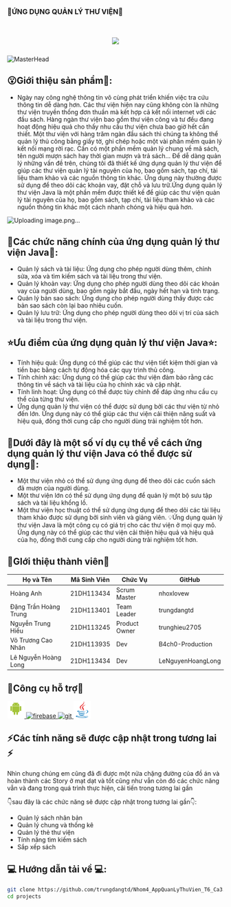 ### 📘ỨNG DỤNG QUẢN LÝ THƯ VIỆN📖
<h1 align="center">
    <img src="https://readme-typing-svg.herokuapp.com/?font=Righteous&size=35&center=true&vCenter=true&width=500&height=70&duration=4000&lines=Xin+Chào+Mọi+Người!+👋;📘+Đến+Với+App+Quản+Lý+Thư+Viện!+📖"/>
</h1>

![MasterHead](https://firebasestorage.googleapis.com/v0/b/flexi-coding.appspot.com/o/dempgi7-520f8d5f-63d4-4453-8822-dbc149ae27f8.gif?alt=media&token=91c0c7b2-93c3-4029-b011-1a8703c5730d)

## 😮Giới thiệu sản phẩm🐠:

- Ngày nay công nghệ thông tin vô cùng phát triển khiến việc tra cứu thông tin dễ dàng hơn. Các thư viện hiện nay cũng không còn là những thư viện truyền thống đơn thuần mà kết hợp cả kết nối internet với các đầu sách. Hàng ngàn thư viện bao gồm thư viện công và tư đều đang hoạt động hiệu quả cho thấy nhu cầu thư viện chưa bao giờ hết cần thiết. Một thư viện với hàng trăm ngàn đầu sách thì chúng ta không thể quản lý thủ công bằng giấy tờ, ghi chép hoặc một vài phần mềm quản lý kết nối mạng rời rạc. Cần có một phần mềm quản lý chung về mã sách, tên người mượn sách hay thời gian mượn và trả sách… Để dễ dàng quản lý những vấn đề trên, chúng tôi đã thiết kế ứng dụng quản lý thư viện để giúp các thư viện quản lý tài nguyên của họ, bao gồm sách, tạp chí, tài liệu tham khảo và các nguồn thông tin khác. Ứng dụng này thường được sử dụng để theo dõi các khoản vay, đặt chỗ và lưu trữ.Ứng dụng quản lý thư viện Java là một phần mềm được thiết kế để giúp các thư viện quản lý tài nguyên của họ, bao gồm sách, tạp chí, tài liệu tham khảo và các nguồn thông tin khác một cách nhanh chóng và hiệu quả hơn.
  
 ![Uploading image.png…](https://images2.alphacoders.com/261/26102.jpg)


## 🤖Các chức năng chính của ứng dụng quản lý thư viện Java🤖:
- Quản lý sách và tài liệu: Ứng dụng cho phép người dùng thêm, chỉnh sửa, xóa và tìm kiếm sách và tài liệu trong thư viện.
- Quản lý khoản vay: Ứng dụng cho phép người dùng theo dõi các khoản vay của người dùng, bao gồm ngày bắt đầu, ngày hết hạn và tình trạng.
- Quản lý bản sao sách: Ứng dụng cho phép người dùng thấy được các bản sao sách còn lại bao nhiêu cuốn.
- Quản lý lưu trữ: Ứng dụng cho phép người dùng theo dõi vị trí của sách và tài liệu trong thư viện.

## ⭐Ưu điểm của ứng dụng quản lý thư viện Java⭐:
- Tính hiệu quả: Ứng dụng có thể giúp các thư viện tiết kiệm thời gian và tiền bạc bằng cách tự động hóa các quy trình thủ công.
- Tính chính xác: Ứng dụng có thể giúp các thư viện đảm bảo rằng các thông tin về sách và tài liệu của họ chính xác và cập nhật.
- Tính linh hoạt: Ứng dụng có thể được tùy chỉnh để đáp ứng nhu cầu cụ thể của từng thư viện.
- Ứng dụng quản lý thư viện có thể được sử dụng bởi các thư viện từ nhỏ đến lớn. Ứng dụng này có thể giúp các thư viện cải thiện năng suất và hiệu quả, đồng thời cung cấp cho người dùng trải nghiệm tốt hơn.

## 🔻Dưới đây là một số ví dụ cụ thể về cách ứng dụng quản lý thư viện Java có thể được sử dụng🔻:

- Một thư viện nhỏ có thể sử dụng ứng dụng để theo dõi các cuốn sách đã mượn của người dùng.
- Một thư viện lớn có thể sử dụng ứng dụng để quản lý một bộ sưu tập sách và tài liệu khổng lồ.
- Một thư viện học thuật có thể sử dụng ứng dụng để theo dõi các tài liệu tham khảo được sử dụng bởi sinh viên và giảng viên.
💡Ứng dụng quản lý thư viện Java là một công cụ có giá trị cho các thư viện ở mọi quy mô. Ứng dụng này có thể giúp các thư viện cải thiện hiệu quả và hiệu quả của họ, đồng thời cung cấp cho người dùng trải nghiệm tốt hơn.

## 🧔GIới thiệu thành viên🧔
| Họ và Tên        | Mã Sinh Viên | Chức Vụ | GitHub |
| ---------------- | ------------ | ------------ | ------------ |
| Hoàng Anh        | 21DH113434   | Scrum Master| nhoxlovew |
| Đặng Trần Hoàng Trung  | 21DH113401   | Team Leader| trungdangtd |
| Nguyễn Trung Hiếu      | 21DH113245   | Product Owner| trunghieu2705 |
| Võ Trương Cao Nhân     | 21DH113935   | Dev| B4ch0-Production |
| Lê Nguyễn Hoàng Long   | 21DH113434   | Dev| LeNguyenHoangLong |
## 🔧Công cụ hỗ trợ🔨

<p align="left"> <a href="https://developer.android.com" target="_blank" rel="noreferrer"> <img src="https://raw.githubusercontent.com/devicons/devicon/master/icons/android/android-original-wordmark.svg" alt="android" width="40" height="40"/> </a> <a href="https://firebase.google.com/" target="_blank" rel="noreferrer"> <img src="https://www.vectorlogo.zone/logos/firebase/firebase-icon.svg" alt="firebase" width="40" height="40"/> </a> <a href="https://git-scm.com/" target="_blank" rel="noreferrer"> <img src="https://www.vectorlogo.zone/logos/git-scm/git-scm-icon.svg" alt="git" width="40" height="40"/> </a> <a href="https://www.java.com" target="_blank" rel="noreferrer"> <img src="https://raw.githubusercontent.com/devicons/devicon/master/icons/java/java-original.svg" alt="java" width="40" height="40"/> </a> </p>

## ⚡Các tính năng sẽ được cập nhật trong tương lai ⚡
Nhìn chung chúng em cũng đã đi được một nửa chặng đường của đồ án và hoàn thành các Story ở mạt dạt và tốt cũng như vẫn còn đó các chức năng vẫn và đang trong quá trình thực hiện, cãi tiến trong tương lai gần

👇sau đây là các chức năng sẽ được cập nhật trong tương lai gần👇:
- Quản lý sách nhân bản
- Quản lý chung và thống kê
- Quản lý thẻ thư viện
- Tính năng tìm kiếm sách
- Sắp xếp sách 
## 💻 Hướng dẫn tải về 💻:
```bash
git clone https://github.com/trungdangtd/Nhom4_AppQuanLyThuVien_T6_Ca3.git
cd projects
```
